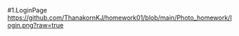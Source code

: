 
#1.LoginPage
https://github.com/ThanakornKJ/homework01/blob/main/Photo_homework/login.png?raw=true
